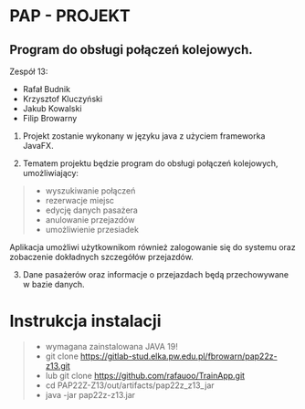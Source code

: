 # PAP - PROJEKT
## Program do obsługi połączeń kolejowych. 
Zespół 13:
+ Rafał Budnik
+ Krzysztof Kluczyński
+ Jakub Kowalski
+ Filip Browarny

1. Projekt zostanie wykonany w języku java z użyciem frameworka JavaFX.

2. Tematem projektu będzie program do obsługi połączeń kolejowych, umożliwiający:
  > - wyszukiwanie połączeń
  > - rezerwacje miejsc
  > - edycję danych pasażera
  > - anulowanie przejazdów
  > - umożliwienie przesiadek
  
  Aplikacja umożliwi użytkownikom również zalogowanie się do systemu oraz zobaczenie dokładnych szczegółów przejazdów.

3. Dane pasażerów oraz informacje o przejazdach będą przechowywane w bazie danych.

# Instrukcja instalacji
> - wymagana zainstalowana JAVA 19!
> - git clone https://gitlab-stud.elka.pw.edu.pl/fbrowarn/pap22z-z13.git
> - lub git clone https://github.com/rafauoo/TrainApp.git
> - cd PAP22Z-Z13/out/artifacts/pap22z_z13_jar
> - java -jar pap22z-z13.jar
